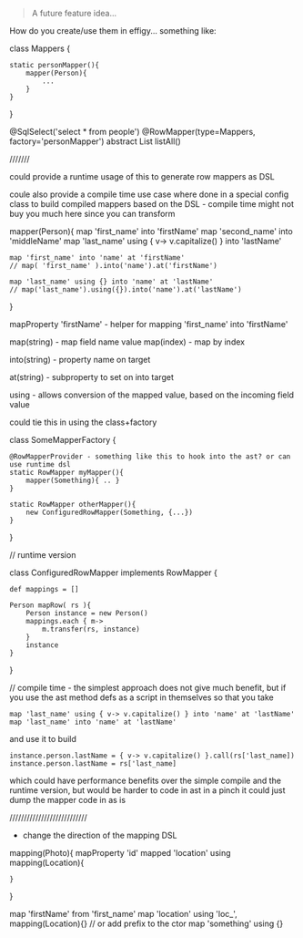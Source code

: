> A future feature idea...

How do you create/use them in effigy... something like:

class Mappers {

    static personMapper(){
        mapper(Person){
            ...
        }
    }
}

@SqlSelect('select * from people')
@RowMapper(type=Mappers, factory='personMapper')
abstract List<Person> listAll()

///////


could provide a runtime usage of this to generate row mappers as DSL

coule also provide a compile time use case where done in a special config class to build compiled mappers based on the DSL - compile time might not buy you much here since you can transform

mapper(Person){
    map 'first_name' into 'firstName'
    map 'second_name' into 'middleName'
    map 'last_name' using { v-> v.capitalize() } into 'lastName'

    map 'first_name' into 'name' at 'firstName'
    // map( 'first_name' ).into('name').at('firstName')

    map 'last_name' using {} into 'name' at 'lastName'
    // map('last_name').using({}).into('name').at('lastName')
}

mapProperty 'firstName' - helper for mapping 'first_name' into 'firstName'

map(string) - map field name value
map(index) - map by index

into(string) - property name on target

at(string) - subproperty to set on into target

using - allows conversion of the mapped value, based on the incoming field value

could tie this in using the class+factory


class SomeMapperFactory {

    @RowMapperProvider - something like this to hook into the ast? or can use runtime dsl
    static RowMapper myMapper(){
        mapper(Something){ .. }
    }

    static RowMapper otherMapper(){
        new ConfiguredRowMapper(Something, {...})
    }
}

// runtime version

class ConfiguredRowMapper implements RowMapper {

    def mappings = []

    Person mapRow( rs ){
        Person instance = new Person()
        mappings.each { m->
            m.transfer(rs, instance)
        }
        instance
    }
}

// compile time - the simplest approach does not give much benefit, but if you use the ast method defs as a script in
themselves so that you take

    map 'last_name' using { v-> v.capitalize() } into 'name' at 'lastName'
    map 'last_name' into 'name' at 'lastName'

and use it to build

    instance.person.lastName = { v-> v.capitalize() }.call(rs['last_name])
    instance.person.lastName = rs['last_name]

which could have performance benefits over the simple compile and the runtime version, but would be harder to code in ast
in a pinch it could just dump the mapper code in as is

///////////////////////////

* change the direction of the mapping DSL

mapping(Photo){
    mapProperty 'id'
    mapped 'location' using mapping(Location){

    }
}


map 'firstName' from 'first_name'
map 'location' using 'loc_', mapping(Location){} // or add prefix to the ctor
map 'something' using {}